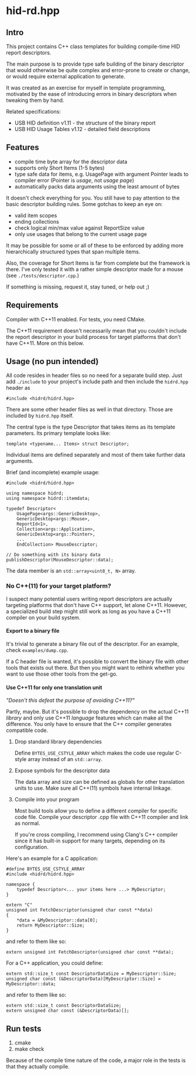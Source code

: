 # hid-rd.hpp

## Intro

This project contains C++ class templates for building compile-time
HID report descriptors.

The main purpose is to provide type safe building of the binary
descriptor that would otherwise be quite complex and error-prone to
create or change, or would require external application to generate.

It was created as an exercise for myself in template programming,
motivated by the ease of introducing errors in binary descriptors when
tweaking them by hand.

Related specifications:

- USB HID definition v1.11 - the structure of the binary report
- USB HID Usage Tables v1.12 - detailed field descriptions

## Features

- compile time byte array for the descriptor data
- supports only Short Items (1-5 bytes)
- type safe data for items, e.g. UsagePage with argument Pointer leads
  to compiler error (Pointer is *usage*, not *usage page*)
- automatically packs data arguments using the least amount of bytes

It doesn't check everything for you. You still have to pay attention
to the basic descriptor building rules. Some gotchas to keep an eye
on:

- valid item scopes
- ending collections
- check logical min/max value against ReportSize value
- only use usages that belong to the current usage page

It may be possible for some or all of these to be enforced by
adding more hierarchically structured types that span multiple
items.

Also, the coverage for Short Items is far from complete but the
framework is there. I've only tested it with a rather simple
descriptor made for a mouse (see `./tests/descriptor.cpp`.)

If something is missing, request it, stay tuned, or help out ;)

## Requirements

Compiler with C++11 enabled. For tests, you need CMake.

The C++11 requirement doesn't necessarily mean that you couldn't
include the report descriptor in your build process for target
platforms that don't have C++11. More on this below.

## Usage (no pun intended)

All code resides in header files so no need for a separate build
step. Just add `./include` to your project's include path and then
include the `hidrd.hpp` header as

    #include <hidrd/hidrd.hpp>

There are some other header files as well in that directory. Those are
included by `hidrd.hpp` itself.

The central type is the type Descriptor that takes items as its
template parameters. Its primary template looks like:

    template <typename... Items> struct Descriptor;

Individual items are defined separately and most of them take further
data arguments.

Brief (and incomplete) example usage:

    #include <hidrd/hidrd.hpp>

    using namespace hidrd;
    using namespace hidrd::itemdata;

    typedef Descriptor<
        UsagePage<args::GenericDesktop>,
        GenericDesktop<args::Mouse>,
        ReportId<1>,
        Collection<args::Application>,
        GenericDesktop<args::Pointer>,
        ...
        EndCollection> MouseDescriptor;

    // Do something with its binary data
    publishDescriptor(MouseDescriptor::data);

The data member is an `std::array<uint8_t, N>` array.

### No C++(11) for your target platform?

I suspect many potential users writing report descriptors are actually
targeting platforms that don't have C++ support, let alone
C++11. However, a specialized build step might still work as long as
you have a C++11 compiler on your build system.

#### Export to a binary file

It's trivial to generate a binary file out of the descriptor. For an
example, check `examples/dump.cpp`.

If a C header file is wanted, it's possible to convert the binary file
with other tools that exists out there. But then you might want to
rethink whether you want to use those other tools from the get-go.

#### Use C++11 for only one translation unit

*"Doesn't this defeat the purpose of avoiding C++11?"*

Partly, maybe. But it's possible to drop the dependency on the actual
C++11 *library* and only use C++11 *language* features which can make
all the difference. You only have to ensure that the C++ compiler
generates compatible code.

1. Drop standard library dependencies

    Define `BYTES_USE_CSTYLE_ARRAY` which makes the code use regular
    C-style array instead of an `std::array`.

2. Expose symbols for the descriptor data

    The data array and size can be defined as globals for other
    translation units to use. Make sure all C++(11) symbols have
    internal linkage.

3. Compile into your program

    Most build tools allow you to define a different compiler for
    specific code file. Compile your descriptor .cpp file with C++11
    compiler and link as normal.

    If you're cross compiling, I recommend using Clang's C++ compiler
    since it has built-in support for many targets, depending on its
    configuration.

Here's an example for a C application:

    #define BYTES_USE_CSTYLE_ARRAY
    #include <hidrd/hidrd.hpp>

    namespace {
        typedef Descriptor<... your items here ...> MyDescriptor;
    }

    extern "C"
    unsigned int FetchDescriptor(unsigned char const **data)
    {
        *data = &MyDescriptor::data[0];
        return MyDescriptor::Size;
    }

and refer to them like so:

    extern unsigned int FetchDescriptor(unsigned char const **data);

For a C++ application, you could define:

    extern std::size_t const DescriptorDataSize = MyDescriptor::Size;
    unsigned char const (&DescriptorData)[MyDescriptor::Size] = MyDescriptor::data;

and refer to them like so:

    extern std::size_t const DescriptorDataSize;
    extern unsigned char const (&DescriptorData)[];


## Run tests

1. cmake
2. make check

Because of the compile time nature of the code, a major role in the
tests is that they actually compile.
